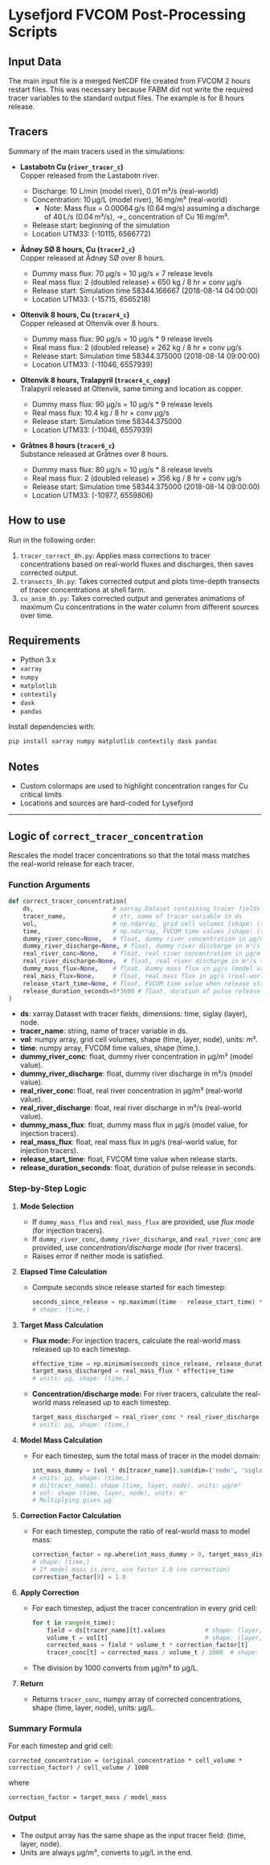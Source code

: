# Lysefjord FVCOM Post-Processing Scripts

## Input Data

The main input file is a merged NetCDF file created from FVCOM 2 hours restart files. This was necessary because FABM did not write the required tracer variables to the standard output files.
The example is for 8 hours release.

## Tracers

Summary of the main tracers used in the simulations:

- **Lastabotn Cu (`river_tracer_c`)**  
    Copper released from the Lastabotn river.  
    - Discharge: 10 L/min (model river), 0.01 m³/s (real-world)  
    - Concentration: 10 µg/L (model river), 16 mg/m³ (real-world)  
      - Note: Mass flux = 0.00064 g/s (0.64 mg/s) assuming a discharge of 40 L/s (0.04 m³/s), ->_ concentration of Cu 16 mg/m³. 
    - Release start: beginning of the simulation 
    - Location UTM33: (-10115, 6566772)

- **Ådnøy SØ 8 hours, Cu (`tracer2_c`)**  
    Copper released at Ådnøy SØ over 8 hours.  
    - Dummy mass flux: 70 µg/s = 10 µg/s × 7 release levels
    - Real mass flux: 2 (doubled release) × 650 kg / 8 hr × conv µg/s 
    - Release start: Simulation time 58344.166667 (2018-08-14 04:00:00)  
    - Location UTM33: (-15715, 6565218)

- **Oltenvik 8 hours, Cu (`tracer4_c`)**  
    Copper released at Oltenvik over 8 hours.  
    - Dummy mass flux: 90 µg/s = 10 µg/s * 9 release levels
    - Real mass flux: 2 (doubled release) × 262 kg / 8 hr × conv µg/s  
    - Release start: Simulation time 58344.375000 (2018-08-14 09:00:00)  
    - Location UTM33: (-11046, 6557939)

- **Oltenvik 8 hours, Tralapyril (`tracer4_c_copy`)**  
    Tralapyril released at Oltenvik, same timing and location as copper.  
    - Dummy mass flux: 90 µg/s = 10 µg/s * 9 release levels 
    - Real mass flux: 10.4 kg / 8 hr × conv µg/s  
    - Release start: Simulation time 58344.375000  
    - Location UTM33: (-11046, 6557939)

- **Gråtnes 8 hours (`tracer6_c`)**  
    Substance released at Gråtnes over 8 hours.  
    - Dummy mass flux: 80 µg/s = 10 µg/s * 8 release levels 
    - Real mass flux: 2 (doubled release) × 356 kg / 8 hr × conv µg/s 
    - Release start: Simulation time 58344.375000 (2018-08-14 09:00:00)  
    - Location UTM33: (-10977, 6559806)

## How to use

Run in the following order:
1. `tracer_correct_8h.py`: Applies mass corrections to tracer concentrations based on real-world fluxes and discharges, then saves corrected output.
2. `transects_8h.py`: Takes corrected output and plots time-depth transects of tracer concentrations at shell farm.
3. `cu_anim_8h.py`: Takes corrected output and generates animations of maximum Cu concentrations in the water column from different sources over time.

## Requirements

- Python 3.x
- `xarray`
- `numpy`
- `matplotlib`
- `contextily`
- `dask`
- `pandas`

Install dependencies with:

```bash
pip install xarray numpy matplotlib contextily dask pandas
```

## Notes

- Custom colormaps are used to highlight concentration ranges for Cu critical limits
- Locations and sources are hard-coded for Lysefjord

---

## Logic of `correct_tracer_concentration`

Rescales the model tracer concentrations so that the total mass matches the real-world release for each tracer.

### Function Arguments

```python
def correct_tracer_concentration(
    ds,                      # xarray.Dataset containing tracer fields
    tracer_name,             # str, name of tracer variable in ds
    vol,                     # np.ndarray, grid cell volumes [shape: (time, layer, node)]
    time,                    # np.ndarray, FVCOM time values [shape: (time,)]
    dummy_river_conc=None,   # float, dummy river concentration in µg/m³ (model value)
    dummy_river_discharge=None, # float, dummy river discharge in m³/s (model value)
    real_river_conc=None,    # float, real river concentration in µg/m³ (real-world value)
    real_river_discharge=None,  # float, real river discharge in m³/s (real-world value)
    dummy_mass_flux=None,    # float, dummy mass flux in µg/s (model value, for injection tracers)
    real_mass_flux=None,     # float, real mass flux in µg/s (real-world value, for injection tracers)
    release_start_time=None, # float, FVCOM time value when release starts
    release_duration_seconds=8*3600 # float, duration of pulse release in seconds (default 8 hours)
)
```

- **ds**: xarray.Dataset with tracer fields, dimensions: time, siglay (layer), node.
- **tracer_name**: string, name of tracer variable in ds.
- **vol**: numpy array, grid cell volumes, shape (time, layer, node), units: m³.
- **time**: numpy array, FVCOM time values, shape (time,).
- **dummy_river_conc**: float, dummy river concentration in µg/m³ (model value).
- **dummy_river_discharge**: float, dummy river discharge in m³/s (model value).
- **real_river_conc**: float, real river concentration in µg/m³ (real-world value).
- **real_river_discharge**: float, real river discharge in m³/s (real-world value).
- **dummy_mass_flux**: float, dummy mass flux in µg/s (model value, for injection tracers).
- **real_mass_flux**: float, real mass flux in µg/s (real-world value, for injection tracers).
- **release_start_time**: float, FVCOM time value when release starts.
- **release_duration_seconds**: float, duration of pulse release in seconds.

### Step-by-Step Logic

1. **Mode Selection**
   - If `dummy_mass_flux` and `real_mass_flux` are provided, use *flux mode* (for injection tracers).
   - If `dummy_river_conc`, `dummy_river_discharge`, and `real_river_conc` are provided, use *concentration/discharge mode* (for river tracers).
   - Raises error if neither mode is satisfied.

2. **Elapsed Time Calculation**
   - Compute seconds since release started for each timestep:
     ```python
     seconds_since_release = np.maximum((time - release_start_time) * 86400, 0)
     # shape: (time,)
     ```

3. **Target Mass Calculation**
   - **Flux mode:** For injection tracers, calculate the real-world mass released up to each timestep.
     ```python
     effective_time = np.minimum(seconds_since_release, release_duration_seconds)
     target_mass_discharged = real_mass_flux * effective_time
     # units: µg, shape: (time,)
     ```
   - **Concentration/discharge mode:** For river tracers, calculate the real-world mass released up to each timestep.
     ```python
     target_mass_discharged = real_river_conc * real_river_discharge * seconds_since_release
     # units: µg, shape: (time,)
     ```

4. **Model Mass Calculation**
   - For each timestep, sum the total mass of tracer in the model domain:
     ```python
     int_mass_dummy = (vol * ds[tracer_name]).sum(dim=('node', 'siglay')).values
     # units: µg, shape: (time,)
     # ds[tracer_name]: shape (time, layer, node), units: µg/m³
     # vol: shape (time, layer, node), units: m³
     # Multiplying gives µg
     ```

5. **Correction Factor Calculation**
   - For each timestep, compute the ratio of real-world mass to model mass:
     ```python
     correction_factor = np.where(int_mass_dummy > 0, target_mass_discharged / int_mass_dummy, 1.0)
     # shape: (time,)
     # If model mass is zero, use factor 1.0 (no correction)
     correction_factor[0] = 1.0
     ```

6. **Apply Correction**
   - For each timestep, adjust the tracer concentration in every grid cell:
     ```python
     for t in range(n_time):
         field = ds[tracer_name][t].values           # shape: (layer, node), units: µg/m³
         volume_t = vol[t]                           # shape: (layer, node), units: m³
         corrected_mass = field * volume_t * correction_factor[t]
         tracer_conc[t] = corrected_mass / volume_t / 1000  # shape: (layer, node), units: µg/L
     ```
   - The division by 1000 converts from µg/m³ to µg/L.

7. **Return**
   - Returns `tracer_conc`, numpy array of corrected concentrations, shape (time, layer, node), units: µg/L.

### Summary Formula

For each timestep and grid cell:
```
corrected_concentration = (original_concentration * cell_volume * correction_factor) / cell_volume / 1000
```
where
```
correction_factor = target_mass / model_mass
```

### Output

- The output array has the same shape as the input tracer field: (time, layer, node).
- Units are always µg/m³, converts to µg/L in the end.
